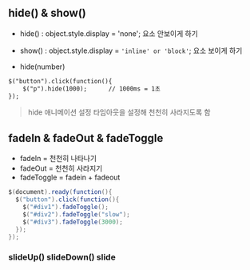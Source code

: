 ## hide() & show()

* hide() : object.style.display = 'none';
요소 안보이게 하기
* show() : object.style.display = `'inline' or 'block'`;
요소 보이게 하기

* hide(number)
```HTML
$("button").click(function(){  
	$("p").hide(1000);  	// 1000ms = 1초
});
```
>hide 애니메이션 설정
타임아웃을 설정해 천천히 사라지도록 함

## fadeIn & fadeOut & fadeToggle
* fadeIn = 천천히 나타나기
* fadeOut = 천천히 사라지기
* fadeToggle = fadein + fadeout

```JAVA
$(document).ready(function(){
  $("button").click(function(){
    $("#div1").fadeToggle();
    $("#div2").fadeToggle("slow");
    $("#div3").fadeToggle(3000);
  });
});
```

### slideUp() slideDown() slide

<!--stackedit_data:
eyJoaXN0b3J5IjpbMTMyNjczMjAwNF19
-->